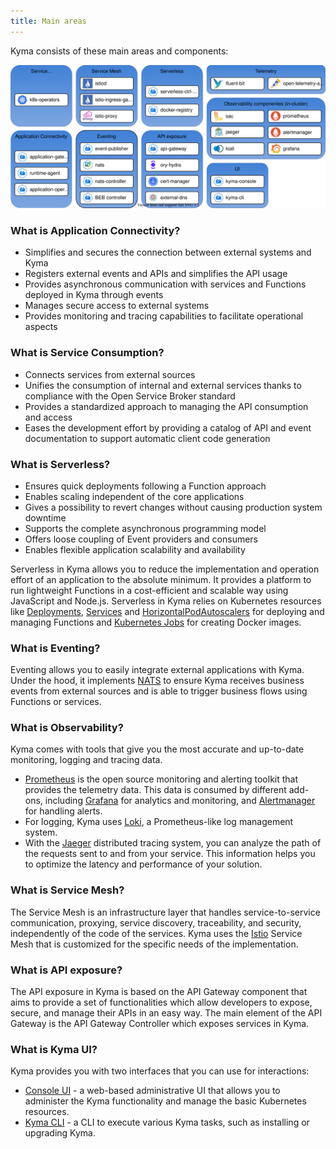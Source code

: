 ```yaml
---
title: Main areas
---
```


Kyma consists of these main areas and components:

![areas](./assets/kyma-areas.svg)

### What is Application Connectivity?

- Simplifies and secures the connection between external systems and Kyma
- Registers external events and APIs and simplifies the API usage
- Provides asynchronous communication with services and Functions deployed in Kyma through events
- Manages secure access to external systems
- Provides monitoring and tracing capabilities to facilitate operational aspects

### What is Service Consumption?

- Connects services from external sources
- Unifies the consumption of internal and external services thanks to compliance with the Open Service Broker standard
- Provides a standardized approach to managing the API consumption and access
- Eases the development effort by providing a catalog of API and event documentation to support automatic client code generation

### What is Serverless?

- Ensures quick deployments following a Function approach
- Enables scaling independent of the core applications
- Gives a possibility to revert changes without causing production system downtime
- Supports the complete asynchronous programming model
- Offers loose coupling of Event providers and consumers
- Enables flexible application scalability and availability

Serverless in Kyma allows you to reduce the implementation and operation effort of an application to the absolute minimum. It provides a platform to run lightweight Functions in a cost-efficient and scalable way using JavaScript and Node.js. Serverless in Kyma relies on Kubernetes resources like [Deployments](https://kubernetes.io/docs/concepts/workloads/controllers/deployment/), [Services](https://kubernetes.io/docs/concepts/services-networking/service/) and [HorizontalPodAutoscalers](https://kubernetes.io/docs/tasks/run-application/horizontal-pod-autoscale/) for deploying and managing Functions and [Kubernetes Jobs](https://kubernetes.io/docs/concepts/workloads/controllers/jobs-run-to-completion/) for creating Docker images.

### What is Eventing?

Eventing allows you to easily integrate external applications with Kyma. Under the hood, it implements [NATS](https://docs.nats.io/) to ensure Kyma receives business events from external sources and is able to trigger business flows using Functions or services.

### What is Observability?

Kyma comes with tools that give you the most accurate and up-to-date monitoring, logging and tracing data.

- [Prometheus](https://prometheus.io/) is the open source monitoring and alerting toolkit that provides the telemetry data. This data is consumed by different add-ons, including [Grafana](https://grafana.com/) for analytics and monitoring, and [Alertmanager](https://prometheus.io/docs/alerting/alertmanager/) for handling alerts.
- For logging, Kyma uses [Loki](https://github.com/grafana/loki), a Prometheus-like log management system.
- With the [Jaeger](https://github.com/jaegertracing) distributed tracing system, you can analyze the path of the requests sent to and from your service. This information helps you to optimize the latency and performance of your solution.

### What is Service Mesh?

The Service Mesh is an infrastructure layer that handles service-to-service communication, proxying, service discovery, traceability, and security, independently of the code of the services. Kyma uses the [Istio](https://istio.io/) Service Mesh that is customized for the specific needs of the implementation.

### What is API exposure?

The API exposure in Kyma is based on the API Gateway component that aims to provide a set of functionalities which allow developers to expose, secure, and manage their APIs in an easy way. The main element of the API Gateway is the API Gateway Controller which exposes services in Kyma.

### What is Kyma UI?

Kyma provides you with two interfaces that you can use for interactions:

- [Console UI](link) - a web-based administrative UI that allows you to administer the Kyma functionality and manage the basic Kubernetes resources.
- [Kyma CLI](link) - a CLI to execute various Kyma tasks, such as installing or upgrading Kyma.
